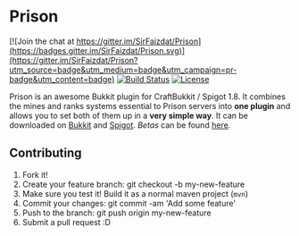 # Prison

[![Join the chat at https://gitter.im/SirFaizdat/Prison](https://badges.gitter.im/SirFaizdat/Prison.svg)](https://gitter.im/SirFaizdat/Prison?utm_source=badge&utm_medium=badge&utm_campaign=pr-badge&utm_content=badge)
[![Build Status](https://travis-ci.org/SirFaizdat/Prison.svg?branch=3.0)](https://travis-ci.org/SirFaizdat/Prison)
[![License](https://img.shields.io/badge/license-GPL%20License%20v3-blue.svg)](LICENSE.md)


Prison is an awesome Bukkit plugin for CraftBukkit / Spigot 1.8. It combines the mines and ranks systems essential to Prison servers into **one plugin** and allows you to set both of them up in a **very simple way**. It can be downloaded on [Bukkit](http://dev.bukkit.org/bukkit-plugins/mcprison/) and [Spigot](https://www.spigotmc.org/resources/prison.1223/). *Betas* can be found [here](http://github.com/SirFaizdat/Prison/releases).

## Contributing
1. Fork it!
2. Create your feature branch: git checkout -b my-new-feature
3. Make sure you test it! Build it as a normal maven project (```mvn```)
4. Commit your changes: git commit -am 'Add some feature'
5. Push to the branch: git push origin my-new-feature
6. Submit a pull request :D
